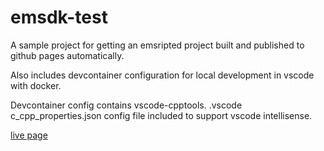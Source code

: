 # emsdk-test

A sample project for getting an emsripted project built and published to github pages automatically.

Also includes devcontainer configuration for local development in vscode with docker.

Devcontainer config contains vscode-cpptools. .vscode c_cpp_properties.json config file included to support vscode intellisense.


[live page](https://r-downing.github.io/emsdk-test)
